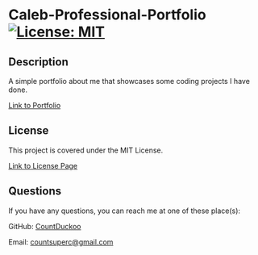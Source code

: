 # Caleb-Professional-Portfolio [![License: MIT](https://img.shields.io/badge/License-MIT-yellow.svg)](https://opensource.org/licenses/MIT)

## Description

A simple portfolio about me that showcases some coding projects I have done. 

[Link to Portfolio](https://countduckoo.github.io/Caleb-Professional-Portfolio/)

## License

This project is covered under the MIT License.

[Link to License Page](/LICENSE)

## Questions

If you have any questions, you can reach me at one of these place(s):  

GitHub: [CountDuckoo](github.com/CountDuckoo)

Email: [countsuperc@gmail.com](mailto:countsuperc@gmail.com)
